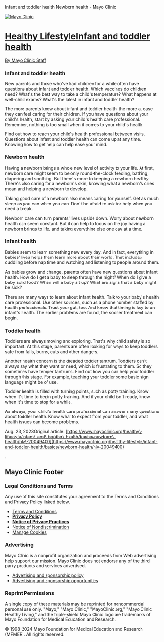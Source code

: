 



 Infant and toddler health Newborn health \- Mayo Clinic



















[![Mayo Clinic](/-/media/images/mayologo.svg "Mayo Clinic")](/)



[Healthy Lifestyle](/healthy-lifestyle)[Infant and toddler health](/healthy-lifestyle/infant-and-toddler-health/basics/infant-and-toddler-health/hlv-20049400)
=======================================================================================================================




[By Mayo Clinic Staff](/about-this-site/meet-our-medical-editors)
### Infant and toddler health

New parents and those who've had children for a while often have questions about infant and toddler health. Which vaccines do children need? What's the best way to take a child's temperature? What happens at well\-child exams? What's the latest in infant and toddler health?


The more parents know about infant and toddler health, the more at ease they can feel caring for their children. If you have questions about your child's health, start by asking your child's health care professional. Remember, nothing is too small when it comes to your child's health.


Find out how to reach your child's health professional between visits. Questions about infant and toddler health can come up at any time. Knowing how to get help can help ease your mind.

### Newborn health

Having a newborn brings a whole new level of activity to your life. At first, newborn care might seem to be only round\-the\-clock feeding, bathing, diapering and soothing. But there's more to keeping a newborn healthy. There's also caring for a newborn's skin, knowing what a newborn's cries mean and helping a newborn to develop.


Taking good care of a newborn also means caring for yourself. Get as much sleep as you can when you can. Don't be afraid to ask for help when you need a break.


Newborn care can turn parents' lives upside down. Worry about newborn health can seem constant. But it can help to focus on the joy having a newborn brings to life, and taking everything else one day at a time.

### Infant health

Babies seem to learn something new every day. And in fact, everything in babies' lives helps them learn more about their world. That includes cuddling before nap time and watching and listening to people around them.


As babies grow and change, parents often have new questions about infant health. How do I get a baby to sleep through the night? When do I give a baby solid food? When will a baby sit up? What are signs that a baby might be sick?


There are many ways to learn about infant health. Talk to your baby's health care professional. Use other sources, such as a phone number staffed by health professionals. Trust your gut, too. And know that timing is key to an infant's health. The earlier problems are found, the sooner treatment can begin.

### Toddler health

Toddlers are always moving and exploring. That's why child safety is so important. At this stage, parents are often looking for ways to keep toddlers safe from falls, burns, cuts and other dangers.


Another health concern is the dreaded toddler tantrum. Toddlers can't always say what they want or need, which is frustrating to them. So they sometimes have temper tantrums. Find out how you can help your toddler through this stage. For example, teaching your toddler some basic sign language might be of use.


Toddler health is filled with turning points, such as potty training. Know when it's time to begin potty training. And if your child isn't ready, know when it's time to stop for a while.


As always, your child's health care professional can answer many questions about toddler health. Know what to expect from your toddler, and what health issues can become problems.


Aug. 23, 2023Original article: [https://www.mayoclinic.org/healthy\-lifestyle/infant\-and\-toddler\-health/basics/newborn\-health/hlv\-20049400](https://www.mayoclinic.org/healthy-lifestyle/infant-and-toddler-health/basics/newborn-health/hlv-20049400)




 .
 

Mayo Clinic Footer
------------------



### Legal Conditions and Terms

Any use of this site constitutes your agreement to the Terms and Conditions and Privacy Policy linked below.
* [Terms and Conditions](/about-this-site/terms-conditions-use-policy)
* **[Privacy Policy](/about-this-site/privacy-policy)**
* **[Notice of Privacy Practices](https://www.mayo.edu/pmts/mc5200-mc5299/mc5256-01.pdf)**
* [Notice of Nondiscrimination](https://mcforms.mayo.edu/mc2500-mc2599/mc2570-61.pdf)
* [Manage Cookies](#)


### Advertising

Mayo Clinic is a nonprofit organization and proceeds from Web advertising help support our mission. Mayo Clinic does not endorse any of the third party products and services advertised.

* [Advertising and sponsorship policy](/about-this-site/advertising-sponsorship-policy)
* [Advertising and sponsorship opportunities](/about-this-site/advertising-sponsorship)
### Reprint Permissions

A single copy of these materials may be reprinted for noncommercial personal use only. "Mayo," "Mayo Clinic," "MayoClinic.org," "Mayo Clinic Healthy Living," and the triple\-shield Mayo Clinic logo are trademarks of Mayo Foundation for Medical Education and Research.

© 1998\-2024 Mayo Foundation for Medical Education and Research (MFMER). All rights reserved.




